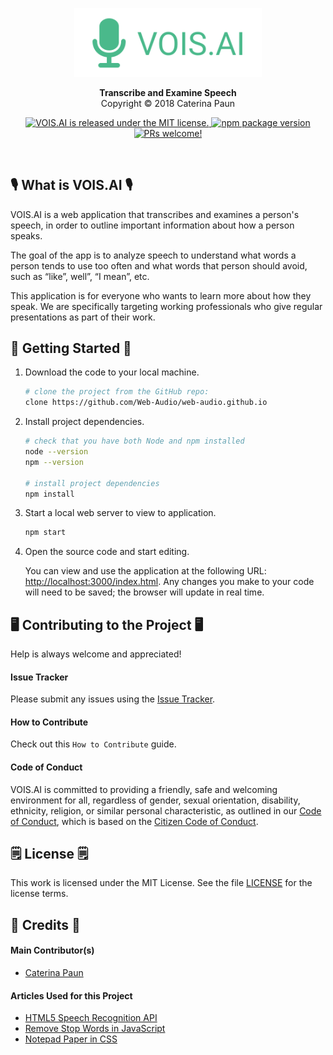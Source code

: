 <p align="center">
  <img alt="VOIS.AI" src="imgs/logo-160-60-transparent.svg" width="300" />
</p>

<p align="center">
  <strong>Transcribe and Examine Speech</strong><br/>
  Copyright &copy; 2018 Caterina Paun
</p>

<p align="center">
  <a href="https://github.com/Web-Audio/web-audio.github.io/blob/master/LICENSE">
    <img src="https://img.shields.io/badge/license-MIT-blue.svg" alt="VOIS.AI is released under the MIT license." />
  </a>
  <a href="https://badge.fury.io/js/npm.svg">
    <img src="https://badge.fury.io/js/npm.svg" alt="npm package version" />
  </a>
  <a href="#">
    <img src="https://img.shields.io/badge/PRs-welcome-brightgreen.svg" alt="PRs welcome!" />
  </a>
</p>
<br/>

## 🎙️ What is VOIS.AI 🎙️

VOIS.AI is a web application that transcribes and examines a person's speech, in order to outline important information about how a person speaks.

The goal of the app is to analyze speech to understand what words a person tends to use too often and what words that person should avoid, such as “like”, well”, “I mean”, etc.

This application is for everyone who wants to learn more about how they speak. We are specifically targeting working professionals who give regular presentations as part of their work.


## 🚀 Getting Started 🚀

1.  Download the code to your local machine.

    ```sh
    # clone the project from the GitHub repo:
    clone https://github.com/Web-Audio/web-audio.github.io
    ```

2.  Install project dependencies.

    ```sh
    # check that you have both Node and npm installed
    node --version
    npm --version

    # install project dependencies
    npm install
    ```

3.  Start a local web server to view to application.

    ```sh
    npm start
    ```

4.  Open the source code and start editing.

    You can view and use the application at the following URL: [http://localhost:3000/index.html](http://localhost:3000/index.html). Any changes you make to your code will need to be saved; the browser will update in real time.


## 🖥️ Contributing to the Project 🖥️

Help is always welcome and appreciated!

#### Issue Tracker

Please submit any issues using the [Issue Tracker](https://github.com/Web-Audio/web-audio.github.io/issues).

#### How to Contribute

Check out this `How to Contribute` guide.

#### Code of Conduct

VOIS.AI is committed to providing a friendly, safe and welcoming environment for all, regardless of gender, sexual orientation, disability, ethnicity, religion, or similar personal characteristic, as outlined in our [Code of Conduct](https://github.com/Web-Audio/web-audio.github.io/blob/master/CODE_OF_CONDUCT.md), which is based on the [Citizen Code of Conduct](http://citizencodeofconduct.org/).

## 🗒️ License 🗒️

This work is licensed under the MIT License. See the file [LICENSE](https://github.com/Web-Audio/web-audio.github.io/blob/master/LICENSE) for the license terms.

## 🙋 Credits 🙋

#### Main Contributor(s)
* <a href="https://github.com/caterinasworld">Caterina Paun</a>

#### Articles Used for this Project
* [HTML5 Speech Recognition API](https://shapeshed.com/html5-speech-recognition-api/)
* [Remove Stop Words in JavaScript](http://geeklad.com/remove-stop-words-in-javascript)
* [Notepad Paper in CSS](https://coderwall.com/p/fw_b4q/notebook-paper-css)
